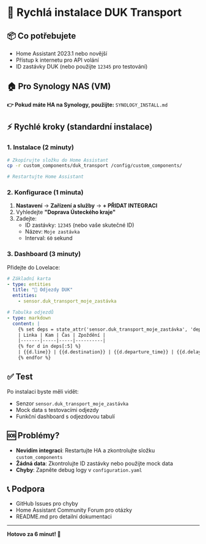 # 🚀 Rychlá instalace DUK Transport

## 📦 Co potřebujete

- Home Assistant 2023.1 nebo novější
- Přístup k internetu pro API volání
- ID zastávky DUK (nebo použijte `12345` pro testování)

## 🏠 Pro Synology NAS (VM)

**👉 Pokud máte HA na Synology, použijte:** `SYNOLOGY_INSTALL.md`

## ⚡ Rychlé kroky (standardní instalace)

### 1. Instalace (2 minuty)

```bash
# Zkopírujte složku do Home Assistant
cp -r custom_components/duk_transport /config/custom_components/

# Restartujte Home Assistant
```

### 2. Konfigurace (1 minuta)

1. **Nastavení** → **Zařízení a služby** → **+ PŘIDAT INTEGRACI**
2. Vyhledejte **"Doprava Ústeckého kraje"**
3. Zadejte:
   - ID zastávky: `12345` (nebo vaše skutečné ID)
   - Název: `Moje zastávka`
   - Interval: `60` sekund

### 3. Dashboard (3 minuty)

Přidejte do Lovelace:

```yaml
# Základní karta
- type: entities
  title: "🚌 Odjezdy DUK"
  entities:
    - sensor.duk_transport_moje_zastávka

# Tabulka odjezdů  
- type: markdown
  content: |
    {% set deps = state_attr('sensor.duk_transport_moje_zastávka', 'departures') or [] %}
    | Linka | Kam | Čas | Zpoždění |
    |-------|-----|-----|----------|
    {% for d in deps[:5] %}
    | {{d.line}} | {{d.destination}} | {{d.departure_time}} | {{d.delay}}min |
    {% endfor %}
```

## ✅ Test

Po instalaci byste měli vidět:
- Senzor `sensor.duk_transport_moje_zastávka`
- Mock data s testovacími odjezdy
- Funkční dashboard s odjezdovou tabulí

## 🆘 Problémy?

- **Nevidím integraci**: Restartujte HA a zkontrolujte složku `custom_components`
- **Žádná data**: Zkontrolujte ID zastávky nebo použijte mock data
- **Chyby**: Zapněte debug logy v `configuration.yaml`

## 📞 Podpora

- GitHub Issues pro chyby
- Home Assistant Community Forum pro otázky
- README.md pro detailní dokumentaci

---
**Hotovo za 6 minut! 🎉**